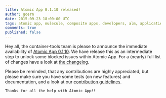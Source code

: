 ```yaml
---
title: Atomic App 0.1.10 released!
author: goern
date: 2015-09-23 18:00:00 UTC
tags: atomic app, nulecule, composite apps, developers, alm, application lifecycle
comments: true
published: false 
---
```


Hey all,
 the container-tools team is please to announce the immediate availability of [Atomic App 0.1.10](https://github.com/projectatomic/atomicapp/releases/tag/0.1.10). We have release this as an intermediate step to unlock some blocked issues within Atomic App. For a (nearly) full list of changes have a look at
 [the changelog](https://github.com/projectatomic/atomicapp/blob/master/CHANGELOG.md).

 Please be reminded, that any contributions are highly appreciated, but please make sure you have some tests (on new features) and documentation, and a look at our [contribution guidelines](https://github.com/projectatomic/atomicapp/blob/master/CONTRIBUTING.md).

 	Thanks for all the help with Atomic App!!

